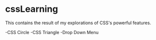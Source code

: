 # cssLearning
This contains the result of my explorations of CSS's powerful features.

-CSS Circle
-CSS Triangle
-Drop Down Menu

